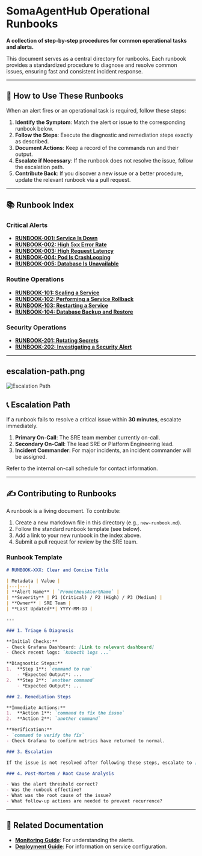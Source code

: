 # SomaAgentHub Operational Runbooks

**A collection of step-by-step procedures for common operational tasks and alerts.**

This document serves as a central directory for runbooks. Each runbook provides a standardized procedure to diagnose and resolve common issues, ensuring fast and consistent incident response.

---

## 🎯 How to Use These Runbooks

When an alert fires or an operational task is required, follow these steps:

1.  **Identify the Symptom**: Match the alert or issue to the corresponding runbook below.
2.  **Follow the Steps**: Execute the diagnostic and remediation steps exactly as described.
3.  **Document Actions**: Keep a record of the commands run and their output.
4.  **Escalate if Necessary**: If the runbook does not resolve the issue, follow the escalation path.
5.  **Contribute Back**: If you discover a new issue or a better procedure, update the relevant runbook via a pull request.

---

## 📚 Runbook Index

### Critical Alerts
- [**RUNBOOK-001: Service Is Down**](./service-is-down.md)
- [**RUNBOOK-002: High 5xx Error Rate**](./high-5xx-error-rate.md)
- [**RUNBOOK-003: High Request Latency**](./high-request-latency.md)
- [**RUNBOOK-004: Pod Is CrashLooping**](./pod-crashlooping.md)
- [**RUNBOOK-005: Database Is Unavailable**](./database-unavailable.md)

### Routine Operations
- [**RUNBOOK-101: Scaling a Service**](./scaling-a-service.md)
- [**RUNBOOK-102: Performing a Service Rollback**](./performing-a-rollback.md)
- [**RUNBOOK-103: Restarting a Service**](./restarting-a-service.md)
- [**RUNBOOK-104: Database Backup and Restore**](./database-backup-restore.md)

### Security Operations
- [**RUNBOOK-201: Rotating Secrets**](./rotating-secrets.md)
- [**RUNBOOK-202: Investigating a Security Alert**](./investigating-security-alert.md)

---

##  escalation-path.png
![Escalation Path](escalation-path.png)

## 📞 Escalation Path

If a runbook fails to resolve a critical issue within **30 minutes**, escalate immediately.

1.  **Primary On-Call**: The SRE team member currently on-call.
2.  **Secondary On-Call**: The lead SRE or Platform Engineering lead.
3.  **Incident Commander**: For major incidents, an incident commander will be assigned.

Refer to the internal on-call schedule for contact information.

---

## ✍️ Contributing to Runbooks

A runbook is a living document. To contribute:

1.  Create a new markdown file in this directory (e.g., `new-runbook.md`).
2.  Follow the standard runbook template (see below).
3.  Add a link to your new runbook in the index above.
4.  Submit a pull request for review by the SRE team.

### Runbook Template
```markdown
# RUNBOOK-XXX: Clear and Concise Title

| Metadata | Value |
|---|---|
| **Alert Name** | `PrometheusAlertName` |
| **Severity** | P1 (Critical) / P2 (High) / P3 (Medium) |
| **Owner** | SRE Team |
| **Last Updated**| YYYY-MM-DD |

---

### 1. Triage & Diagnosis

**Initial Checks:**
- Check Grafana Dashboard: [Link to relevant dashboard]
- Check recent logs: `kubectl logs ...`

**Diagnostic Steps:**
1.  **Step 1**: `command to run`
    - *Expected Output*: ...
2.  **Step 2**: `another command`
    - *Expected Output*: ...

### 2. Remediation Steps

**Immediate Actions:**
1.  **Action 1**: `command to fix the issue`
2.  **Action 2**: `another command`

**Verification:**
- `command to verify the fix`
- Check Grafana to confirm metrics have returned to normal.

### 3. Escalation

If the issue is not resolved after following these steps, escalate to [Secondary On-Call Contact].

### 4. Post-Mortem / Root Cause Analysis

- Was the alert threshold correct?
- Was the runbook effective?
- What was the root cause of the issue?
- What follow-up actions are needed to prevent recurrence?
```

---
## 🔗 Related Documentation
- **[Monitoring Guide](../monitoring.md)**: For understanding the alerts.
- **[Deployment Guide](../deployment.md)**: For information on service configuration.
```